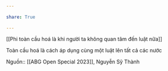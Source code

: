 ---  
share: True  
---  
[[Phi toàn cầu hoá là khi người ta không quan tâm đến luật nữa]]   
  
Toàn cầu hoá là cách áp dụng cùng một luật lên tất cả các nước  
  
  
Nguồn:: [[ABG Open Special 2023]], Nguyễn Sỹ Thành  
